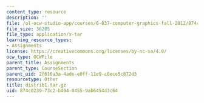 ```yaml
---
content_type: resource
description: ''
file: /ol-ocw-studio-app/courses/6-837-computer-graphics-fall-2012/874c023973c2b49404559ab6454d3c64_distrib1.tar.gz
file_size: 36205
file_type: application/x-tar
learning_resource_types:
- Assignments
license: https://creativecommons.org/licenses/by-nc-sa/4.0/
ocw_type: OCWFile
parent_title: Assignments
parent_type: CourseSection
parent_uid: 2f610a3a-4ade-e0ff-11e9-c0ece5c872d3
resourcetype: Other
title: distrib1.tar.gz
uid: 874c0239-73c2-b494-0455-9ab6454d3c64
---
```

